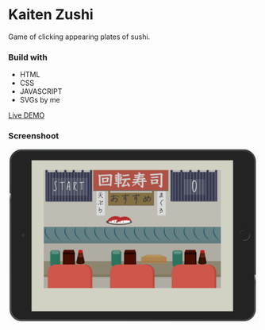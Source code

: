 # Kaiten Zushi
Game of clicking appearing plates of sushi.

### **Build with**
- HTML
- CSS
- JAVASCRIPT
- SVGs by me

[Live DEMO](https://dyminki.github.io/KaitenZushi/)

### Screenshoot
![Image](https://github.com/dyminki/KaitenZushi/blob/master/kaiten.jpg)

